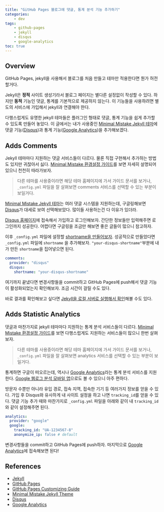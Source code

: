 ```yaml
---
title: "GitHub Pages 블로그에 댓글, 통계 분석 기능 추가하기"
categories:
    - dev
tags:
    - github-pages
    - jekyll
    - disqus
    - google-analytics
toc: true
---
```


## Overview

GitHub Pages, jekyll을 사용해서 블로그를 처음 만들고 테마만 적용한다면 뭔가 허전할거다.

Jekyll은 **정적** 사이트 생성기라서 블로그 페이지는 별다른 설정없이 작성할 수 있다. 하지만 **동적** 기능인 댓글, 통계를 기본적으로 제공하지 않는다. 이 기능들을 사용하려면 별도의 서비스에 가입해서 jekyll과 연결해야 한다.

다행스럽게도 유명한 jekyll 테마들은 플러그인 형태로 댓글, 통계 기능을 쉽게 추가할 수 있도록 만들어 놓았다. 이 글에서는 내가 사용중인 [Minimal Mistake Jekyll 테마](https://mmistakes.github.io/minimal-mistakes/)에 댓글 기능([Disqus](https://disqus.com/))과 통계 기능([Google Analytics](https://analytics.google.com/))을 추가해보겠다.

## Adds Comments

Jekyll 테마마다 지원하는 댓글 서비스들이 다르다. 물론 직접 구현해서 추가하는 방법도 있지만 귀찮아서 싫다. [Minimal Mistake 환경설정 가이드](https://mmistakes.github.io/minimal-mistakes/docs/configuration/)를 보면 자세히 설명되어 있으니 천천히 따라가보자.

> 다른 테마를 사용중이라면 해당 테마 홈페이지에 가서 가이드 문서를 보거나, `_config.yml` 파일을 잘 살펴보면 comments 서비스를 선택할 수 있는 부분이 보일거다.

[Minimal Mistake Jekyll 테마](https://mmistakes.github.io/minimal-mistakes/)는 여러 댓글 시스템을 지원하는데, 구글링해보면 [Disqus](https://disqus.com/)가 대세로 보여 선택해보았다. 많이들 사용하는건 다 이유가 있더라.

[Disqus 홈페이지](https://disqus.com/)에 접속해서 가입하고 로그인해보자. 간단한 정보들만 입력해주면 로그인까지 성공한다. 어렵다면 구글링을 조금만 해보면 좋은 글들이 많으니 참고하자.

이후 `_config.yml` 파일에 설정할 [shortname을 만들어보자](https://help.disqus.com/installation/whats-a-shortname). 성공적으로 만들었다면 `_config.yml` 파일에 `shortname` 을 추가해보자. `"your-disqus-shortname"`부분에 내가 만든 `shortname`을 집어넣으면 된다.

```yml
comments:
  provider: "disqus"
  disqus:
    shortname: "your-disqus-shortname"
```

여기까지 끝냈다면 변경사항들을 commit하고 GitHub Pages에 push해서 댓글 기능이 활성화되었는지 확인해보자. 조금 시간이 걸릴 수도 있다.

바로 결과를 확인해보고 싶다면 [Jekyll을 로컬 서버로 실행해서 확인](http://jekyllrb-ko.github.io/docs/usage/)해볼 수도 있다.

## Adds Statistic Analytics

댓글과 마찬가지로 jekyll 테마마다 지원하는 통계 분석 서비스들이 다르다. [Minimal Mistake 환경설정 가이드](https://mmistakes.github.io/minimal-mistakes/docs/configuration/)를 보면 다행스럽게도 지원하는 서비스들이 많으니 한번 살펴보자.

> 다른 테마를 사용중이라면 해당 테마 홈페이지에 가서 가이드 문서를 보거나, `_config.yml` 파일을 잘 살펴보면 analytics 서비스를 선택할 수 있는 부분이 보일거다.

통계하면 구글이 떠오르는데, 역시나 [Google Analytics](https://analytics.google.com/)라는 통계 분석 서비스를 지원한다. [Google 웹로그 분석 모바일 앱](https://play.google.com/store/apps/details?id=com.google.android.apps.giant&hl=ko)으로도 볼 수 있으니 아주 편하다.

방문자 수뿐만 아니라 유입 경로, 접속 지역, 접속한 기기 등 여러가지 정보를 얻을 수 있다. 가입 후 Disqus와 유사하게 내 사이트 설정을 하고 나면 `tracking_id`를 얻을 수 있다. 댓글 기능 추가 때와 마찬가지로 `_config.yml` 파일을 아래와 같이 내 `tracking_id`와 같이 설정해주면 된다.

```yml
analytics:
  provider: "google"
  google:
    tracking_id: "UA-1234567-8"
    anonymize_ip: false # default
```

변경사항들을 commit하고 GitHub Pages에 push하자. 마지막으로 [Google Analytics](https://analytics.google.com/)에 접속해보면 된다!

## References

- [Jekyll](https://jekyllrb.com)
- [GitHub Pages](https://pages.github.com)
- [GitHub Pages Customizing Guide](https://help.github.com/categories/customizing-github-pages/)
- [Minimal Mistake Jekyll Theme](https://mmistakes.github.io/minimal-mistakes/)
- [Disqus](https://disqus.com/)
- [Google Analytics](https://analytics.google.com)
